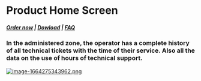 # Product Home Screen

#####  [Order now](https://puqcloud.com/index.php?rp=/store/whmcs-module-support-by-time) | [Dowload](https://download.puqcloud.com/WHMCS/servers/PUQ_WHMCS-Support-by-time/) | [FAQ](https://faq.puqcloud.com/)

### In the administered zone, the operator has a complete history of all technical tickets with the time of their service. Also all the data on the use of hours of technical support.

[![image-1664275343962.png](https://doc.puq.info/uploads/images/gallery/2022-09/scaled-1680-/image-1664275343962.png)](https://doc.puq.info/uploads/images/gallery/2022-09/image-1664275343962.png)
